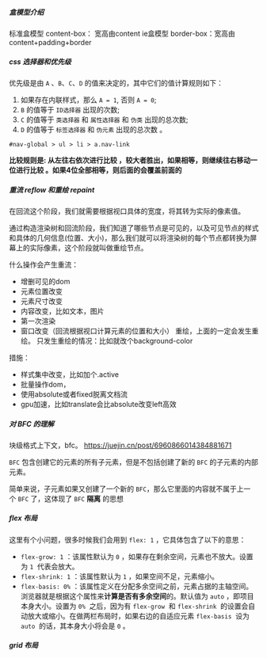 ##### 盒模型介绍

标准盒模型 content-box： 宽高由content
ie盒模型 border-box：宽高由content+padding+border

##### css 选择器和优先级

优先级是由 `A` 、`B`、`C`、`D` 的值来决定的，其中它们的值计算规则如下：

1. 如果存在内联样式，那么 `A = 1`, 否则 `A = 0`;
2. `B` 的值等于 `ID选择器` 出现的次数;
3. `C` 的值等于 `类选择器` 和 `属性选择器` 和 `伪类` 出现的总次数;
4. `D` 的值等于 `标签选择器` 和 `伪元素` 出现的总次数 。
```
#nav-global > ul > li > a.nav-link
```
**比较规则是: 从左往右依次进行比较 ，较大者胜出，如果相等，则继续往右移动一位进行比较 。如果4位全部相等，则后面的会覆盖前面的**

##### 重流 reflow 和重绘 repaint

在回流这个阶段，我们就需要根据视口具体的宽度，将其转为实际的像素值。

通过构造渲染树和回流阶段，我们知道了哪些节点是可见的，以及可见节点的样式和具体的几何信息(位置、大小)，那么我们就可以将渲染树的每个节点都转换为屏幕上的实际像素，这个阶段就叫做重绘节点。

什么操作会产生重流：
* 增删可见的dom
* 元素位置改变
* 元素尺寸改变
* 内容改变，比如文本，图片
* 第一次渲染
* 窗口改变（回流根据视口计算元素的位置和大小）
重绘，上面的一定会发生重绘。
只发生重绘的情况：比如就改个background-color

措施：
* 样式集中改变，比如加个.active
* 批量操作dom，
* 使用absolute或者fixed脱离文档流
* gpu加速，比如translate会比absolute改变left高效

##### 对 BFC 的理解

块级格式上下文，bfc。
https://juejin.cn/post/6960866014384881671

`BFC` 包含创建它的元素的所有子元素，但是不包括创建了新的 `BFC` 的子元素的内部元素。

简单来说，子元素如果又创建了一个新的 `BFC`，那么它里面的内容就不属于上一个 `BFC` 了，这体现了 `BFC` **隔离** 的思想


##### flex 布局

这里有个小问题，很多时候我们会用到 `flex: 1` ，它具体包含了以下的意思：

- `flex-grow: 1` ：该属性默认为 `0` ，如果存在剩余空间，元素也不放大。设置为 `1`  代表会放大。
- `flex-shrink: 1` ：该属性默认为 `1` ，如果空间不足，元素缩小。
- `flex-basis: 0%` ：该属性定义在分配多余空间之前，元素占据的主轴空间。浏览器就是根据这个属性来**计算是否有多余空间**的。默认值为 `auto` ，即项目本身大小。设置为 `0%`  之后，因为有 `flex-grow`  和 `flex-shrink`  的设置会自动放大或缩小。在做两栏布局时，如果右边的自适应元素 `flex-basis`  设为 `auto`  的话，其本身大小将会是 `0` 。​

##### grid 布局